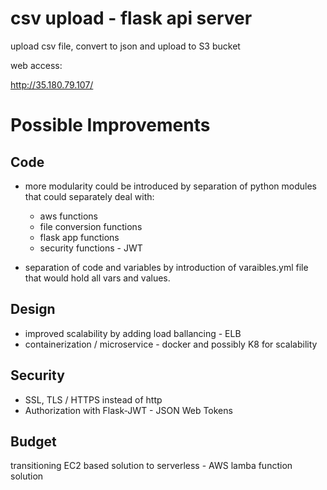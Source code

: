 


# csv upload - flask api server

upload csv file, convert to json and upload to S3 bucket

web access:

http://35.180.79.107/


# Possible Improvements

## Code 

- more modularity could be introduced by separation of python modules that could separately deal with:

  - aws functions
  - file conversion functions 
  - flask app functions
  - security functions - JWT

- separation of code and variables by introduction of varaibles.yml file that would hold all vars and values. 


## Design 

- improved scalability by adding load ballancing - ELB 
- containerization / microservice - docker and possibly K8 for scalability


## Security 

- SSL, TLS / HTTPS instead of http
- Authorization with Flask-JWT - JSON Web Tokens

## Budget

transitioning EC2 based solution to serverless - AWS lamba function solution


